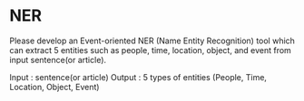 # NER
Please develop an Event-oriented NER (Name Entity Recognition) tool which can extract 5 entities such as people, time, location, object, and event from input sentence(or article).

Input : sentence(or article)
Output : 5 types of entities (People, Time, Location, Object, Event)

#

